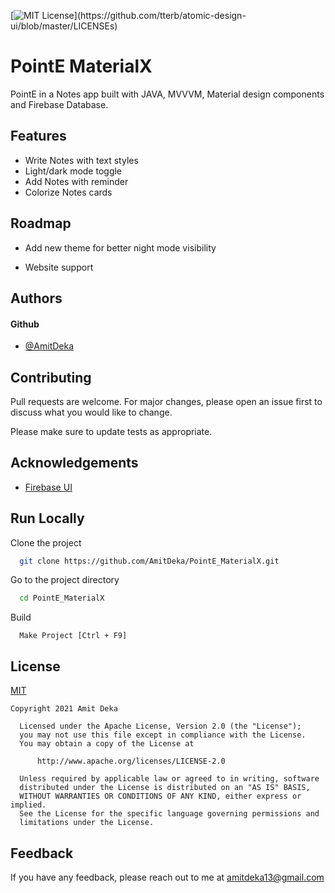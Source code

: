 [![MIT License](https://img.shields.io/apm/l/atomic-design-ui.svg?)](https://github.com/tterb/atomic-design-ui/blob/master/LICENSEs)


  
# PointE MaterialX

PointE in a Notes app built with JAVA, MVVVM, Material design components and Firebase Database.
## Features

- Write Notes with text styles
- Light/dark mode toggle
- Add Notes with reminder 
- Colorize Notes cards


  
## Roadmap

- Add new theme for better night mode visibility

- Website support

  
## Authors

#### Github
- [@AmitDeka](https://github.com/AmitDeka)

  
## Contributing

Pull requests are welcome. For major changes, please open an issue first to discuss what you would like to change.

Please make sure to update tests as appropriate.

  
## Acknowledgements

- [Firebase UI](https://github.com/firebase/FirebaseUI-Android)

## Run Locally

Clone the project

```bash
  git clone https://github.com/AmitDeka/PointE_MaterialX.git
```

Go to the project directory

```bash
  cd PointE_MaterialX
```

Build

```
  Make Project [Ctrl + F9]
```
  
## License

[MIT](https://choosealicense.com/licenses/mit/)

```
Copyright 2021 Amit Deka

  Licensed under the Apache License, Version 2.0 (the "License");
  you may not use this file except in compliance with the License.
  You may obtain a copy of the License at

      http://www.apache.org/licenses/LICENSE-2.0

  Unless required by applicable law or agreed to in writing, software
  distributed under the License is distributed on an "AS IS" BASIS,
  WITHOUT WARRANTIES OR CONDITIONS OF ANY KIND, either express or implied.
  See the License for the specific language governing permissions and
  limitations under the License.

```  
## Feedback

If you have any feedback, please reach out to me at amitdeka13@gmail.com

  